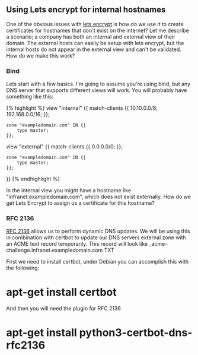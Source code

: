 ## Using Lets encrypt for internal hostnames

One of the obvious issues with [lets encrypt](https://letsencrypt.org/) is how do we use it to create certificates for hostnames that don't exist on the internet?  Let me describe a scenario; a company has both an internal and external view of their
domain. The external hosts can easily be setup with lets encrypt, but the internal hosts do not appear in the external view and can't be validated.  How do we make this work?  

### Bind

Lets start with a few basics. I'm going to assume you're using bind, but any DNS server that supports different views will work.  You will probably have something like this:

{% highlight %}
view "internal" {{
	match-clients {{ 
		10.10.0.0/8;
		192.168.0.0/16;
	}};

	zone "exampledomain.com" IN {{
		type master;
	}};

view "external" {{
	match-clients {{
		0.0.0.0/0;
	}};

	zone "exampledomain.com" IN {{
		type master;
	}};
}}
{% endhighlight %}

In the internal view you might have a hostname like "infranet.exampledomain.com", which does not exist externally.  How do we get Lets Encrypt to assign us a certificate for this hostname?

### RFC 2136

[RFC 2136](https://en.wikipedia.org/wiki/Dynamic_DNS) allows us to perform dynamic DNS updates.  We will be using this in combination with certbot to update our DNS servers external zone with an ACME text record temporarily. 
This record will look like _acme-challenge.infranet.exampledomain.com TXT

First we need to install certbot, under Debian you can accomplish this with the following:

# apt-get install certbot

And then you will need the plugin for RFC 2136

# apt-get install python3-certbot-dns-rfc2136
